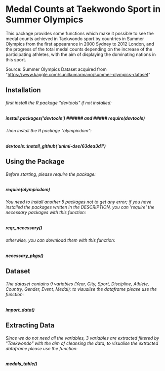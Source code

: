 # Medal Counts at Taekwondo Sport in Summer Olympics

This package provides some functions which make it possible to see the medal counts achieved in Taekwondo sport by countries in Summer Olympics from the first appearance in 2000 Sydney to 2012 London, and the progress of the total medal counts depending on the increase of the participating athletes, with the aim of displaying the dominating nations in this sport.

Source: Summer Olympics Dataset acquired from "https://www.kaggle.com/sunilkumarmano/summer-olympics-dataset"

## Installation

###### first install the R package "devtools" if not installed:
##### install.packages('devtools') ###### and ##### require(devtools)
###### Then install the R package "olympicdom":
##### devtools::install_github('unimi-dse/63dea3d1')

## Using the Package

###### Before starting, please require the package:
##### require(olympicdom)
###### You need to install another 5 packages not to get any error; if you have installed the packages written in the DESCRIPTION, you can 'require' the necessary packages with this function:
##### reqr_necessary()
###### otherwise, you can download them with this function:
##### necessary_pkgs()

## Dataset

###### The dataset contains 9 variables (Year, City, Sport, Discipline, Athlete, Country, Gender, Event, Medal); to visualise the dataframe please use the function:

##### import_data()

## Extracting Data

###### Since we do not need all the variables, 3 variables are extracted filtered by "Taekwondo" with the aim of cleansing the data; to visualise the extracted dataframe please use the function:

##### medals_table()

